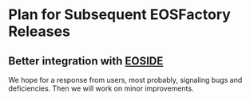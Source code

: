 # Plan for Subsequent EOSFactory Releases

## Better integration with [EOSIDE](https://amaxfactory.io/eoside/html/index.html)

We hope for a response from users, most probably, signaling bugs and deficiencies. Then we will work on minor improvements.
